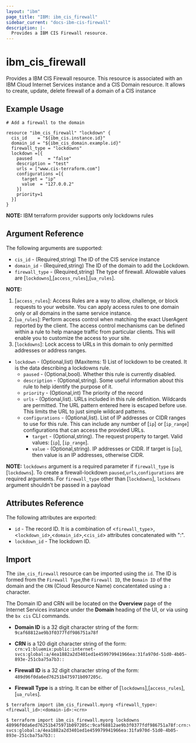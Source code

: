 ```yaml
---
layout: "ibm"
page_title: "IBM: ibm_cis_firewall"
sidebar_current: "docs-ibm-cis-firewall"
description: |-
  Provides a IBM CIS Firewall resource.
---
```


# ibm_cis_firewall

Provides a IBM CIS Firewall resource. This resource is associated with an IBM Cloud Internet Services instance and a CIS Domain resource. It allows to create, update, delete firewall of a domain of a CIS instance

## Example Usage

```hcl
# Add a firewall to the domain

resource "ibm_cis_firewall" "lockdown" {
  cis_id    = "${ibm_cis.instance.id}"
  domain_id = "${ibm_cis_domain.example.id}"
  firewall_type = "lockdowns"
  lockdown =[{
    paused      = "false"
    description = "test"
    urls = ["www.cis-terraform.com"]
    configurations =[{
      target = "ip"
      value  = "127.0.0.2"
    }]
    priority=1
  }]
}
```
**NOTE:** IBM terraform provider supports only lockdowns rules

## Argument Reference

The following arguments are supported:

* `cis_id` - (Required,string) The ID of the CIS service instance
* `domain_id` - (Required,string) The ID of the domain to add the Lockdown.
* `firewall_type` - (Required,string) The type of firewall. Allowable values are [`lockdowns`],[`access_rules`],[`ua_rules`].

**NOTE:** 
1. [`access_rules`]: Access Rules are a way to allow, challenge, or block requests to your website. You can apply access rules to one domain only or all domains in the same service instance.
2. [`ua_rules`]: Perform access control when matching the exact UserAgent reported by the client. The access control mechanisms can be defined within a rule to help manage traffic from particular clients. This will enable you to customize the access to your site.
3. [`lockdowns`]: Lock access to URLs in this domain to only permitted addresses or address ranges.

* `lockdown` - (Optional,list) (Maxitems: 1) List of lockdown to be created. It is the data describing a lockdowns rule.
    * `paused` - (Optional,bool).  Whether this rule is currently disabled.
    * `description` - (Optional,string). Some useful information about this rule to help identify the purpose of it.
    * `priority` - (Optional,int) The priority of the record
    * `urls` - (Optional,list). URLs included in this rule definition. Wildcards are permitted. The URL pattern entered here is escaped before use. This limits the URL to just simple wildcard patterns.
    * `configurations` - (Optional,list). List of IP addresses or CIDR ranges to use for this rule. This can include any number of [`ip`] or [`ip_range`] configurations that can access the provided URLs.
        * `target` - (Optional,string). The request property to target. Valid values: [`ip`], [`ip_range`].
        * `value` - (Optional,string). IP addresses or CIDR. If target is [`ip`], then value is an IP addresses, otherwise CIDR. 

**NOTE:**  `lockdowns` argument is a required parameter if `firewall_type` is [`lockdowns`]. To create a firewall-lockdown `paused`,`urls`,`configurations` are required arguments. For `firewall_type` other than [`lockdowns`], `lockdowns` argument shouldn't be passed in a payload

## Attributes Reference

The following attributes are exported:

* `id` - The record ID. It is a combination of <`firewall_type`>,<`lockdown_id`>,<`domain_id`>,<`cis_id`> attributes concatenated with ":".
* `lockdown_id` - The lockdown ID.


## Import

The `ibm_cis_firewall` resource can be imported using the `id`. The ID is formed from the `Firewall Type`,the `Firewall ID`, the `Domain ID` of the domain and the `CRN` (Cloud Resource Name) concatentated using a `:` character.  

The Domain ID and CRN will be located on the **Overview** page of the Internet Services instance under the **Domain** heading of the UI, or via using the `bx cis` CLI commands.

* **Domain ID** is a 32 digit character string of the form: `9caf68812ae9b3f0377fdf986751a78f`

* **CRN** is a 120 digit character string of the form: `crn:v1:bluemix:public:internet-svcs:global:a/4ea1882a2d3401ed1e459979941966ea:31fa970d-51d0-4b05-893e-251cba75a7b3::`

* **Firewall ID** is a 32 digit character string of the form: `489d96f0da6ed76251b475971b097205c`.

* **Firewall Type** is a string. It can be either of [`lockdowns`],[`access_rules`],[`ua_rules`].



```
$ terraform import ibm_cis_firewall.myorg <firewall_type>:<firewall_id>:<domain-id>:<crn>

$ terraform import ibm_cis_firewall.myorg lockdowns 48996f0da6ed76251b475971b097205c:9caf68812ae9b3f0377fdf986751a78f:crn:v1:bluemix:public:internet-svcs:global:a/4ea1882a2d3401ed1e459979941966ea:31fa970d-51d0-4b05-893e-251cba75a7b3::